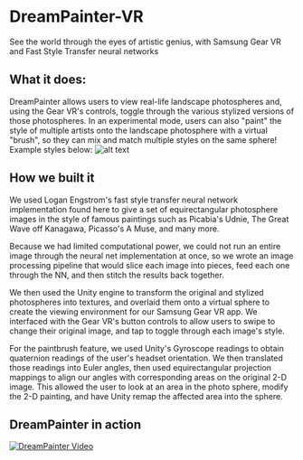 # DreamPainter-VR
See the world through the eyes of artistic genius, with Samsung Gear VR and Fast Style Transfer neural networks

## What it does:
  DreamPainter allows users to view real-life landscape photospheres and, using the Gear VR's controls, toggle through the various stylized versions of those photospheres. In an experimental mode, users can also "paint" the style of multiple artists onto the landscape photosphere with a virtual "brush", so they can mix and match multiple styles on the same sphere!
Example styles below: ![alt text](http://i.imgur.com/wiOtLFY.jpg "Stylized Picture Examples")

## How we built it
  We used Logan Engstrom's fast style transfer neural network implementation found here to give a set of equirectangular photosphere images in the style of famous paintings such as Picabia's Udnie, The Great Wave off Kanagawa, Picasso's A Muse, and many more.
  
  Because we had limited computational power, we could not run an entire image through the neural net implementation at once, so we wrote an image processing pipeline that would slice each image into pieces, feed each one through the NN, and then stitch the results back together.
  
  We then used the Unity engine to transform the original and stylized photospheres into textures, and overlaid them onto a virtual sphere to create the viewing environment for our Samsung Gear VR app. We interfaced with the Gear VR's button controls to allow users to swipe to change their original image, and tap to toggle through each image's style.
  
  For the paintbrush feature, we used Unity's Gyroscope readings to obtain quaternion readings of the user's headset orientation. We then translated those readings into Euler angles, then used equirectangular projection mappings to align our angles with corresponding areas on the original 2-D image. This allowed the user to look at an area in the photo sphere, modify the 2-D painting, and have Unity remap the affected area into the sphere.

## DreamPainter in action
[![DreamPainter Video](http://imgur.com/a/h1X3D)](https://vimeo.com/191366255)
